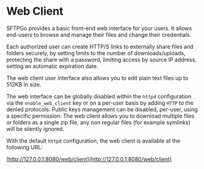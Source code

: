 # Web Client

SFTPGo provides a basic front-end web interface for your users. It allows end-users to browse and manage their files and change their credentials.

Each authorized user can create HTTP/S links to externally share files and folders securely, by setting limits to the number of downloads/uploads, protecting the share with a password, limiting access by source IP address, setting an automatic expiration date.

The web client user interface also allows you to edit plain text files up to 512KB in size.

The web interface can be globally disabled within the `httpd` configuration via the `enable_web_client` key or on a per-user basis by adding `HTTP` to the denied protocols.
Public keys management can be disabled, per-user, using a specific permission.
The web client allows you to download multiple files or folders as a single zip file, any non regular files (for example symlinks) will be silently ignored.

With the default `httpd` configuration, the web client is available at the following URL:

[http://127.0.0.1:8080/web/client](http://127.0.0.1:8080/web/client)
